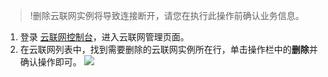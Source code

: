 >!删除云联网实例将导致连接断开，请您在执行此操作前确认业务信息。
>

1. 登录 [云联网控制台](https://console.cloud.tencent.com/vpc/ccn)，进入云联网管理页面。
2. 在云联网列表中，找到需要删除的云联网实例所在行，单击操作栏中的**删除**并确认操作即可。
![](https://main.qcloudimg.com/raw/a2825e0bd11a1bf8ecda2e9017c56c2d.png)
